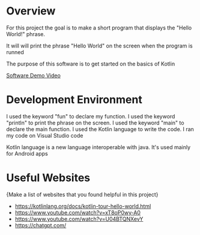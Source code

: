 # Overview

For this project the goal is to make a short program that displays the "Hello World!" phrase.

It will will print the phrase "Hello World" on the screen when the program is runned

The purpose of this software is to get started on the basics of Kotlin

[Software Demo Video](https://youtu.be/DrG1VejtwgU)

# Development Environment

I used the keyword "fun" to declare my function.
I used the keyword "println" to print the phrase on the screen.
I used the keyword "main" to declare the main function.
I used the Kotlin language to write the code.
I ran my code on Visual Studio code


Kotlin language is a new language interoperable with java. It's used mainly for Android apps

# Useful Websites

{Make a list of websites that you found helpful in this project}
* https://kotlinlang.org/docs/kotlin-tour-hello-world.html
* https://www.youtube.com/watch?v=xT8oP0wy-A0
* https://www.youtube.com/watch?v=U04BTQNXevY
* https://chatgpt.com/


